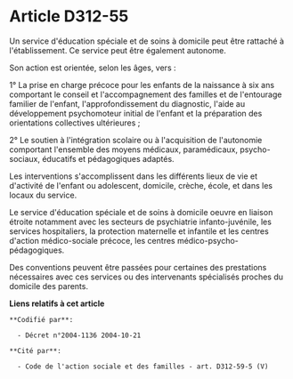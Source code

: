 # Article D312-55

Un service d'éducation spéciale et de soins à domicile peut être rattaché à l'établissement. Ce service peut être également
autonome.

Son action est orientée, selon les âges, vers :

1° La prise en charge précoce pour les enfants de la naissance à six ans comportant le conseil et l'accompagnement des
familles et de l'entourage familier de l'enfant, l'approfondissement du diagnostic, l'aide au développement psychomoteur
initial de l'enfant et la préparation des orientations collectives ultérieures ;

2° Le soutien à l'intégration scolaire ou à l'acquisition de l'autonomie comportant l'ensemble des moyens médicaux,
paramédicaux, psycho-sociaux, éducatifs et pédagogiques adaptés.

Les interventions s'accomplissent dans les différents lieux de vie et d'activité de l'enfant ou adolescent, domicile, crèche,
école, et dans les locaux du service.

Le service d'éducation spéciale et de soins à domicile oeuvre en liaison étroite notamment avec les secteurs de psychiatrie
infanto-juvénile, les services hospitaliers, la protection maternelle et infantile et les centres d'action médico-sociale
précoce, les centres médico-psycho-pédagogiques.

Des conventions peuvent être passées pour certaines des prestations nécessaires avec ces services ou des intervenants
spécialisés proches du domicile des parents.

**Liens relatifs à cet article**

	**Codifié par**:

	  - Décret n°2004-1136 2004-10-21

	**Cité par**:

	  - Code de l'action sociale et des familles - art. D312-59-5 (V)
